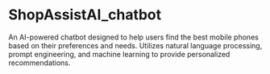 # ShopAssistAI_chatbot
An AI-powered chatbot designed to help users find the best mobile phones based on their preferences and needs. Utilizes natural language processing, prompt engineering, and machine learning to provide personalized recommendations.
